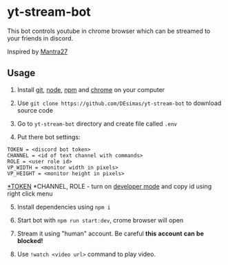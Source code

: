 # yt-stream-bot

This bot controls youtube in chrome browser which can be streamed to your friends in discord.

Inspired by [Mantra27](https://github.com/Mantra27/discord-bot-video-stream-beta)

## Usage

1) Install [git](https://git-scm.com/book/en/v2/Getting-Started-Installing-Git), [node](https://nodejs.org/en/download/), [npm](https://docs.npmjs.com/cli/v8/configuring-npm/install#using-a-node-installer-to-install-node-js-and-npm) and [chrome](https://www.google.com/chrome/) on your computer

2) Use `git clone https://github.com/DEsimas/yt-stream-bot` to download source code

3) Go to `yt-stream-bot` directory and create file called `.env`

4) Put there bot settings:
```
TOKEN = <discord bot token>
CHANNEL = <id of text channel with commands>
ROLE = <user role id>
VP_WIDTH = <monitor width in pixels>
VP_HEIGHT = <monitor height in pixels>
```
[*TOKEN](https://www.writebots.com/discord-bot-token/)
*CHANNEL, ROLE - turn on [developer mode](https://www.howtogeek.com/714348/how-to-enable-or-disable-developer-mode-on-discord/) and copy id using right click menu

5) Install dependencies using `npm i`

6) Start bot with `npm run start:dev`, crome browser will open

7) Stream it using "human" account. Be careful **this** **account** **can** **be** **blocked!**

8) Use `!watch <video url>` command to play video.
